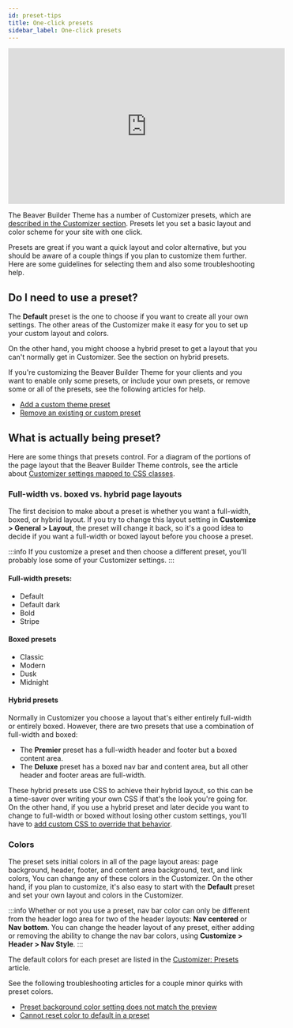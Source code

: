 ```yaml
---
id: preset-tips
title: One-click presets
sidebar_label: One-click presets
---
```


<div className="embed-responsive">
<iframe width="560" height="315" src="https://www.youtube.com/embed/18SBBrNrD0U" frameBorder="0" allow="accelerometer; autoplay; encrypted-media; gyroscope; picture-in-picture" allowFullScreen="">
</iframe>
</div>

The Beaver Builder Theme has a number of Customizer presets, which are [described in the Customizer section](/bb-theme/customizer-settings/presets.md). Presets let you set a basic layout and color scheme for your site with one click. 

Presets are great if you want a quick layout and color alternative, but you should be aware of a couple things if you plan to customize them further. Here are some guidelines for selecting them and also some troubleshooting help.

## Do I need to use a preset?

The **Default** preset is the one to choose if you want to create all your own settings. The other areas of the Customizer make it easy for you to set up your custom layout and colors.

On the other hand, you might choose a hybrid preset to get a layout that you can't normally get in Customizer. See the section on hybrid presets.

If you're customizing the Beaver Builder Theme for your clients and you want to enable only some presets, or include your own presets, or remove some or all of the presets, see the following articles for help.

* [Add a custom theme preset](/bb-theme/developer/custom-theme-preset/add-a-custom-theme-preset.md)
* [Remove an existing or custom preset](/bb-theme/developer/custom-theme-preset/remove-an-existing-or-custom-preset.md)

## What is actually being preset?

Here are some things that presets control. For a diagram of the portions of the page layout that the Beaver Builder Theme controls, see the article about [Customizer settings mapped to CSS classes](/bb-theme/code/beaver-builder-theme-customizer-settings-mapped-to-css.md).

### Full-width vs. boxed vs. hybrid page layouts

The first decision to make about a preset is whether you want a full-width, boxed, or hybrid layout. If you try to change this layout setting in **Customize > General > Layout**, the preset will change it back, so it's a good idea to decide if you want a full-width or boxed layout before you choose a preset.

:::info
If you customize a preset and then choose a different preset, you'll probably lose some of your Customizer settings.
:::

#### Full-width presets:

  * Default
  * Default dark
  * Bold
  * Stripe

#### Boxed presets

  * Classic
  * Modern
  * Dusk
  * Midnight

#### Hybrid presets

Normally in Customizer you choose a layout that's either entirely full-width or entirely boxed. However, there are two presets that use a combination of full-width and boxed:

  * The **Premier** preset has a full-width header and footer but a boxed content area.
  * The **Deluxe** preset has a boxed nav bar and content area, but all other header and footer areas are full-width.

These hybrid presets use CSS to achieve their hybrid layout, so this can be a time-saver over writing your own CSS if that's the look you're going for. On the other hand, if you use a hybrid preset and later decide you want to change to full-width or boxed without losing other custom settings, you'll have to [add custom CSS to override that behavior](/bb-theme/defaults-for-layouts-content/presets/convert-the-premier-or-deluxe-preset-to-entirely-full-width.md).

### Colors

The preset sets initial colors in all of the page layout areas: page background, header, footer, and content area background, text, and link colors, You can change any of these colors in the Customizer. On the other hand, if you plan to customize, it's also easy to start with the **Default** preset and set your own layout and colors in the Customizer.

:::info
Whether or not you use a preset, nav bar color can only be different from the header logo area for two of the header layouts: **Nav centered** or **Nav bottom**. You can change the header layout of any preset, either adding or removing the ability to change the nav bar colors, using **Customize > Header > Nav Style**.
:::

The default colors for each preset are listed in the [Customizer: Presets](/bb-theme/customizer-settings/presets.md) article.

See the following troubleshooting articles for a couple minor quirks with preset colors.

* [Preset background color setting does not match the preview](/bb-theme/troubleshooting/background-color-in-customizer-doesnt-match-the-preview.md)
* [Cannot reset color to default in a preset](/bb-theme/troubleshooting/cannot-reset-color-to-default.md)
